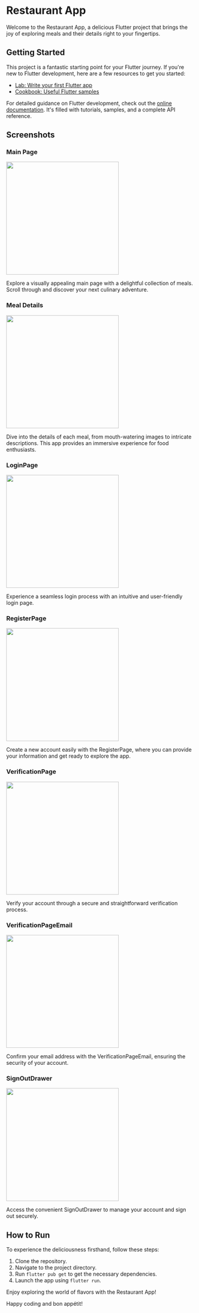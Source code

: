# Restaurant App

Welcome to the Restaurant App, a delicious Flutter project that brings the joy of exploring meals and their details right to your fingertips.

## Getting Started

This project is a fantastic starting point for your Flutter journey. If you're new to Flutter development, here are a few resources to get you started:

- [Lab: Write your first Flutter app](https://docs.flutter.dev/get-started/codelab)
- [Cookbook: Useful Flutter samples](https://docs.flutter.dev/cookbook)

For detailed guidance on Flutter development, check out the [online documentation](https://docs.flutter.dev/). It's filled with tutorials, samples, and a complete API reference.

## Screenshots

### Main Page
<img src="Screenshots/main_page.jpg" width="300">

Explore a visually appealing main page with a delightful collection of meals. Scroll through and discover your next culinary adventure.

### Meal Details
<img src="Screenshots/meal_details.jpg" width="300">

Dive into the details of each meal, from mouth-watering images to intricate descriptions. This app provides an immersive experience for food enthusiasts.

### LoginPage
<img src="Screenshots/LoginPage.jpg" width="300">

Experience a seamless login process with an intuitive and user-friendly login page.

### RegisterPage
<img src="Screenshots/RegisterPage.jpg" width="300">

Create a new account easily with the RegisterPage, where you can provide your information and get ready to explore the app.

### VerificationPage
<img src="Screenshots/VerificationPage.jpg" width="300">

Verify your account through a secure and straightforward verification process.

### VerificationPageEmail
<img src="Screenshots/VerificationPageEmail.jpg" width="300">

Confirm your email address with the VerificationPageEmail, ensuring the security of your account.

### SignOutDrawer
<img src="Screenshots/SignOutDrawer.jpg" width="300">

Access the convenient SignOutDrawer to manage your account and sign out securely.

## How to Run

To experience the deliciousness firsthand, follow these steps:

1. Clone the repository.
2. Navigate to the project directory.
3. Run `flutter pub get` to get the necessary dependencies.
4. Launch the app using `flutter run`.

Enjoy exploring the world of flavors with the Restaurant App!

Happy coding and bon appétit!
